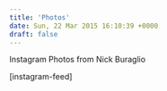 ```yaml
---
title: 'Photos'
date: Sun, 22 Mar 2015 16:10:39 +0000
draft: false
---
```


Instagram Photos from Nick Buraglio

\[instagram-feed\]